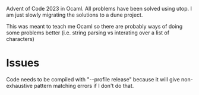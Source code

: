 Advent of Code 2023 in Ocaml. All problems have been solved using utop. I am just slowly migrating the solutions to a dune project.

This was meant to teach me Ocaml so there are probably ways of doing some problems better (i.e. string parsing vs interating over a list of characters)

# Issues

Code needs to be compiled with "--profile release" because it will give non-exhaustive pattern matching errors if I don't do that.


